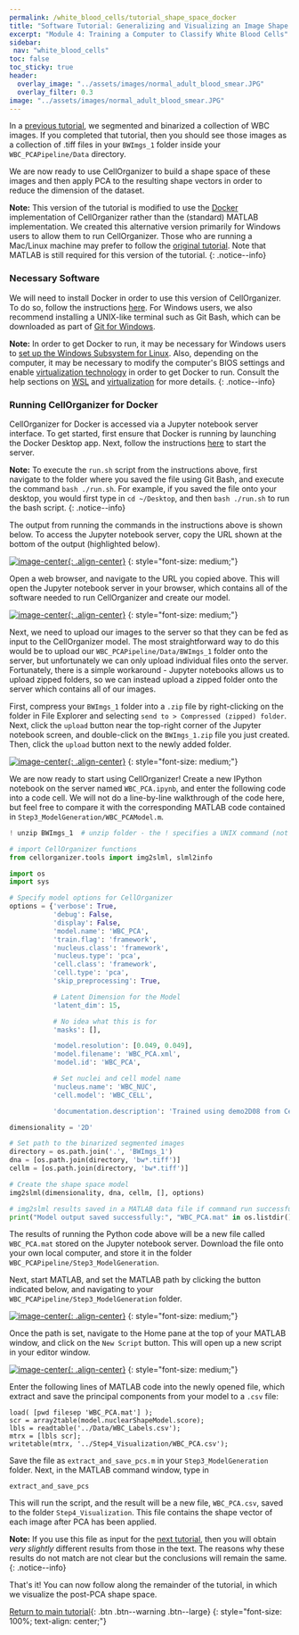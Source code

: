 ```yaml
---
permalink: /white_blood_cells/tutorial_shape_space_docker
title: "Software Tutorial: Generalizing and Visualizing an Image Shape Space After Applying PCA (in Docker)"
excerpt: "Module 4: Training a Computer to Classify White Blood Cells"
sidebar:
 nav: "white_blood_cells"
toc: false
toc_sticky: true
header:
  overlay_image: "../assets/images/normal_adult_blood_smear.JPG"
  overlay_filter: 0.3
image: "../assets/images/normal_adult_blood_smear.JPG"
---
```


In a [previous tutorial](tutorial_nuclear_segmentation), we segmented and binarized a collection of WBC images. If you completed that tutorial, then you should see those images as a collection of .tiff files in your `BWImgs_1` folder inside your `WBC_PCAPipeline/Data` directory.

We are now ready to use CellOrganizer to build a shape space of these images and then apply PCA to the resulting shape vectors in order to reduce the dimension of the dataset.

**Note:** This version of the tutorial is modified to use the <a href="https://www.docker.com/" target="_blank">Docker</a> implementation of CellOrganizer rather than the (standard) MATLAB implementation. We created this alternative version primarily for Windows users to allow them to run CellOrganizer. Those who are running a Mac/Linux machine may prefer to follow the [original tutorial](tutorial_shape_space). Note that MATLAB is still required for this version of the tutorial.
{: .notice--info}

### Necessary Software

We will need to install Docker in order to use this version of CellOrganizer. To do so, follow the instructions <a href="https://docs.docker.com/desktop/install/windows-install/" target="_blank">here</a>. For Windows users, we also recommend installing a UNIX-like terminal such as Git Bash, which can be downloaded as part of <a href="https://gitforwindows.org/" target="_blank">Git for Windows</a>.

**Note:** In order to get Docker to run, it may be necessary for Windows users to <a href="https://docs.microsoft.com/en-us/windows/wsl/install" target="_blank">set up the Windows Subsystem for Linux</a>. Also, depending on the computer, it may be necessary to modify the computer's BIOS settings and enable <a href="https://en.wikipedia.org/wiki/Virtualization" target="_blank">virtualization technology</a> in order to get Docker to run. Consult the help sections on <a href="https://docs.docker.com/desktop/install/windows-install/#wsl-2-backend" target="_blank">WSL</a> and <a href="https://docs.docker.com/desktop/troubleshoot/topics/#virtualization" target="_blank">virtualization</a> for more details.
{: .notice--info}


### Running CellOrganizer for Docker

CellOrganizer for Docker is accessed via a Jupyter notebook server interface. To get started, first ensure that Docker is running by launching the Docker Desktop app. Next, follow the instructions <a href="https://cellorganizer.readthedocs.io/en/latest/chapters/cellorganizer_for_docker.html#getting-started" target="_blank">here</a> to start the server.

**Note:** To execute the `run.sh` script from the instructions above, first navigate to the folder where you saved the file using Git Bash, and execute the command `bash ./run.sh`. For example, if you saved the file onto your desktop, you would first type in `cd ~/Desktop`, and then `bash ./run.sh` to run the bash script.
{: .notice--info}

The output from running the commands in the instructions above is shown below. To access the Jupyter notebook server, copy the URL shown at the bottom of the output (highlighted below).

[![image-center](../assets/images/600px/shape_space_docker_img1.png){: .align-center}](../assets/images/shape_space_docker_img1.png)
{: style="font-size: medium;"}

Open a web browser, and navigate to the URL you copied above. This will open the Jupyter notebook server in your browser, which contains all of the software needed to run CellOrganizer and create our model.

[![image-center](../assets/images/600px/shape_space_docker_img2.png){: .align-center}](../assets/images/shape_space_docker_img2.png)
{: style="font-size: medium;"}

Next, we need to upload our images to the server so that they can be fed as input to the CellOrganizer model. The most straightforward way to do this would be to upload our `WBC_PCAPipeline/Data/BWImgs_1` folder onto the server, but unfortunately we can only upload individual files onto the server. Fortunately, there is a simple workaround - Jupyter notebooks allows us to upload zipped folders, so we can instead upload a zipped folder onto the server which contains all of our images.

First, compress your `BWImgs_1` folder into a `.zip` file by right-clicking on the folder in  File Explorer and selecting `send to > Compressed (zipped) folder`. Next, click the `upload` button near the top-right corner of the Jupyter notebook screen, and double-click on the `BWImgs_1.zip` file you just created. Then, click the `upload` button next to the newly added folder.

[![image-center](../assets/images/600px/shape_space_docker_img3.png){: .align-center}](../assets/images/shape_space_docker_img3.png)
{: style="font-size: medium;"}

We are now ready to start using CellOrganizer! Create a new IPython notebook on the server named `WBC_PCA.ipynb`, and enter the following code into a code cell. We will not do a line-by-line walkthrough of the code here, but feel free to compare it with the corresponding MATLAB code contained in `Step3_ModelGeneration/WBC_PCAModel.m`.

~~~ python
! unzip BWImgs_1  # unzip folder - the ! specifies a UNIX command (not python)

# import CellOrganizer functions
from cellorganizer.tools import img2slml, slml2info

import os
import sys

# Specify model options for CellOrganizer
options = {'verbose': True,
           'debug': False,
           'display': False,
           'model.name': 'WBC_PCA',
           'train.flag': 'framework',
           'nucleus.class': 'framework',
           'nucleus.type': 'pca',
           'cell.class': 'framework',
           'cell.type': 'pca',
           'skip_preprocessing': True,

           # Latent Dimension for the Model
           'latent_dim': 15,

           # No idea what this is for
           'masks': [],

           'model.resolution': [0.049, 0.049],
           'model.filename': 'WBC_PCA.xml',
           'model.id': 'WBC_PCA',

           # Set nuclei and cell model name
           'nucleus.name': 'WBC_NUC',
           'cell.model': 'WBC_CELL',

           'documentation.description': 'Trained using demo2D08 from CellOrganizer.'}

dimensionality = '2D'

# Set path to the binarized segmented images
directory = os.path.join('.', 'BWImgs_1')
dna = [os.path.join(directory, 'bw*.tiff')]
cellm = [os.path.join(directory, 'bw*.tiff')]

# Create the shape space model
img2slml(dimensionality, dna, cellm, [], options)

# img2slml results saved in a MATLAB data file if command run successfully.
print("Model output saved successfully:", "WBC_PCA.mat" in os.listdir())
~~~

The results of running the Python code above will be a new file called `WBC_PCA.mat` stored on the Jupyter notebook server. Download the file onto your own local computer, and store it in the folder `WBC_PCAPipeline/Step3_ModelGeneration`.

Next, start MATLAB, and set the MATLAB path by clicking the button indicated below, and navigating to your `WBC_PCAPipeline/Step3_ModelGeneration` folder.

[![image-center](../assets/images/600px/shape_space_docker_img4.png){: .align-center}](../assets/images/shape_space_docker_img4.png)
{: style="font-size: medium;"}

Once the path is set, navigate to the Home pane at the top of your MATLAB window, and click on the `New Script` button. This will open up a new script in your editor window.

[![image-center](../assets/images/600px/shape_space_docker_img5.png){: .align-center}](../assets/images/shape_space_docker_img5.png)
{: style="font-size: medium;"}

Enter the following lines of MATLAB code into the newly opened file, which extract and save the principal components from your model to a `.csv` file:

~~~
load( [pwd filesep 'WBC_PCA.mat'] );
scr = array2table(model.nuclearShapeModel.score);
lbls = readtable('../Data/WBC_Labels.csv');
mtrx = [lbls scr];
writetable(mtrx, '../Step4_Visualization/WBC_PCA.csv');
~~~

Save the file as `extract_and_save_pcs.m` in your `Step3_ModelGeneration` folder. Next, in the MATLAB command window, type in

~~~
extract_and_save_pcs
~~~

This will run the script, and the result will be a new file, `WBC_PCA.csv`, saved to the folder `Step4_Visualization`. This file contains the shape vector of each image after PCA has been applied.

**Note:** If you use this file as input for the [next tutorial](tutorial_image_classification), then you will obtain *very slightly* different results from those in the text. The reasons why these results do not match are not clear but the conclusions will remain the same.
{: .notice--info}

That's it! You can now follow along the remainder of the tutorial, in which we visualize the post-PCA shape space.

[Return to main tutorial](tutorial_shape_space#shape-space-visualization){: .btn .btn--warning .btn--large}
{: style="font-size: 100%; text-align: center;"}
